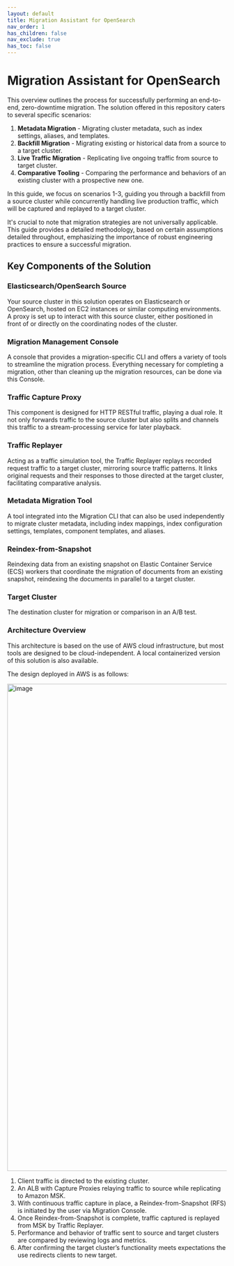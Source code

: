 ```yaml
---
layout: default
title: Migration Assistant for OpenSearch
nav_order: 1
has_children: false
nav_exclude: true
has_toc: false
---
```


# Migration Assistant for OpenSearch

This overview outlines the process for successfully performing an end-to-end, zero-downtime migration. The solution offered in this repository caters to several specific scenarios:

1. **Metadata Migration** - Migrating cluster metadata, such as index settings, aliases, and templates.
2. **Backfill Migration** - Migrating existing or historical data from a source to a target cluster.
3. **Live Traffic Migration** - Replicating live ongoing traffic from source to target cluster.
4. **Comparative Tooling** - Comparing the performance and behaviors of an existing cluster with a prospective new one.

In this guide, we focus on scenarios 1-3, guiding you through a backfill from a source cluster while concurrently handling live production traffic, which will be captured and replayed to a target cluster. 

It's crucial to note that migration strategies are not universally applicable. This guide provides a detailed methodology, based on certain assumptions detailed throughout, emphasizing the importance of robust engineering practices to ensure a successful migration.


## Key Components of the Solution

### Elasticsearch/OpenSearch Source
Your source cluster in this solution operates on Elasticsearch or OpenSearch, hosted on EC2 instances or similar computing environments. A proxy is set up to interact with this source cluster, either positioned in front of or directly on the coordinating nodes of the cluster.

### Migration Management Console
A console that provides a migration-specific CLI and offers a variety of tools to streamline the migration process.  Everything necessary for completing a migration, other than cleaning up the migration resources, can be done via this Console.

### Traffic Capture Proxy
This component is designed for HTTP RESTful traffic, playing a dual role. It not only forwards traffic to the source cluster but also splits and channels this traffic to a stream-processing service for later playback.

### Traffic Replayer
Acting as a traffic simulation tool, the Traffic Replayer replays recorded request traffic to a target cluster, mirroring source traffic patterns. It links original requests and their responses to those directed at the target cluster, facilitating comparative analysis.

### Metadata Migration Tool
A tool integrated into the Migration CLI that can also be used independently to migrate cluster metadata, including index mappings, index configuration settings, templates, component templates, and aliases.

### Reindex-from-Snapshot
Reindexing data from an existing snapshot on Elastic Container Service (ECS) workers that coordinate the migration of documents from an existing snapshot, reindexing the documents in parallel to a target cluster.

### Target Cluster
The destination cluster for migration or comparison in an A/B test.

### Architecture Overview
This architecture is based on the use of AWS cloud infrastructure, but most tools are designed to be cloud-independent. A local containerized version of this solution is also available.

The design deployed in AWS is as follows: 

<img width="1117" alt="image" src="https://github.com/user-attachments/assets/c5cc5e4a-6239-4687-bee8-a6beab497c04">

1. Client traffic is directed to the existing cluster.
2. An ALB with Capture Proxies relaying traffic to source while replicating to Amazon MSK.
3. With continuous traffic capture in place, a Reindex-from-Snapshot (RFS) is initiated by the user via Migration Console.
4. Once Reindex-from-Snapshot is complete, traffic captured is replayed from MSK by Traffic Replayer.
5. Performance and behavior of traffic sent to source and target clusters are compared by reviewing logs and metrics.
6. After confirming the target cluster’s functionality meets expectations the use redirects clients to new target.
